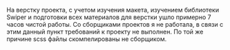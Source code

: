 На верстку проекта, с учетом изучения макета, изучением библиотеки Swiper и подготовки всех материалов для верстки ушло примерно 7 часов чистой работы.
Со сборщиками проектов я не работала, в связи с этим данный пункт требований к проекту не выполнен.
По той же причине scss файлы скомпелированы не сборщиком.